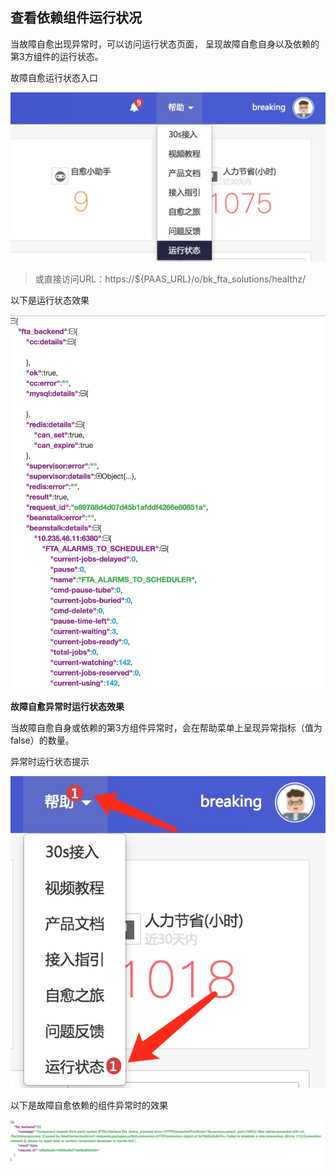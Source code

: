 ## 查看依赖组件运行状况

当故障自愈出现异常时，可以访问运行状态页面， 呈现故障自愈自身以及依赖的第3方组件的运行状态。

故障自愈运行状态入口

![-w554](../assets/15368425772394.jpg)


> 或直接访问URL：https://${PAAS_URL}/o/bk_fta_solutions/healthz/

以下是运行状态效果

![-w609](../assets/15368426191818.jpg)


**故障自愈异常时运行状态效果**

当故障自愈自身或依赖的第3方组件异常时，会在帮助菜单上呈现异常指标（值为false）的数量。

异常时运行状态提示

![-w299](../assets/15368426899865.jpg)


以下是故障自愈依赖的组件异常时的效果

![](../assets/15368427171733.jpg)

